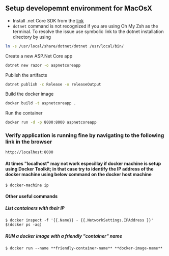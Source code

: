 ## Setup developemnt environment for MacOsX
- Install .net Core SDK from the [link](https://www.microsoft.com/net/core#macos)
- `dotnet` command is not recognized if you are using Oh My Zsh as the terminal. To resolve the issue use symbolic link to the dotnet installation directory by using 
```bash
ln -s /usr/local/share/dotnet/dotnet /usr/local/bin/
```

Create a new ASP.Net Core app
```bash
dotnet new razor -o aspnetcoreapp
```

Publish the artifacts
```bash
dotnet publish -c Release -o releaseOutput
```
Build the docker image
```bash 
docker build -t aspnetcoreapp .
```

Run the container 
```bash
docker run -d -p 8000:8000 aspnetcoreapp
```

### Verify application is running fine by navigating to the following link in the browser
`http://localhost:8000`

#### At times "localhost" may not work especillay if docker machine is setup using Docker Toolkit; in that case try to identify the IP address of the docker machine using below command on the docker host machine
```docker
$ docker-machine ip
```
#### Other useful commands
##### List containers with their IP
```docker
$ docker inspect -f '{{.Name}} - {{.NetworkSettings.IPAddress }}' $(docker ps -aq)
```
##### RUN a docker image with a friendly "container" name
```docker
$ docker run --name **friendly-container-name** **docker-image-name**
```
